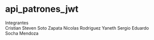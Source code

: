 # api_patrones_jwt

Integrantes  
Cristian Steven Soto Zapata 
Nicolas Rodriguez Yaneth 
Sergio Eduardo Socha Mendoza
